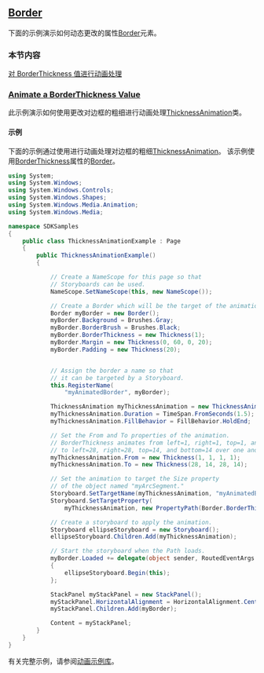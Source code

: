 ## [Border](https://docs.microsoft.com/en-us/dotnet/framework/wpf/controls/border)

下面的示例演示如何动态更改的属性[Border](https://docs.microsoft.com/zh-cn/dotnet/api/system.windows.controls.border)元素。

### 本节内容

[对 BorderThickness 值进行动画处理](https://docs.microsoft.com/zh-cn/dotnet/framework/wpf/controls/how-to-animate-a-borderthickness-value)

### [Animate a BorderThickness Value](https://docs.microsoft.com/en-us/dotnet/framework/wpf/controls/how-to-animate-a-borderthickness-value)

此示例演示如何使用更改对边框的粗细进行动画处理[ThicknessAnimation](https://docs.microsoft.com/zh-cn/dotnet/api/system.windows.media.animation.thicknessanimation)类。

#### 示例

下面的示例通过使用进行动画处理对边框的粗细[ThicknessAnimation](https://docs.microsoft.com/zh-cn/dotnet/api/system.windows.media.animation.thicknessanimation)。 该示例使用[BorderThickness](https://docs.microsoft.com/zh-cn/dotnet/api/system.windows.controls.border.borderthickness)属性的[Border](https://docs.microsoft.com/zh-cn/dotnet/api/system.windows.controls.border)。

```csharp
using System;
using System.Windows;
using System.Windows.Controls;
using System.Windows.Shapes;
using System.Windows.Media.Animation;
using System.Windows.Media;

namespace SDKSamples
{
    public class ThicknessAnimationExample : Page
    {
        public ThicknessAnimationExample()
        {

            // Create a NameScope for this page so that
            // Storyboards can be used.
            NameScope.SetNameScope(this, new NameScope());

            // Create a Border which will be the target of the animation.
            Border myBorder = new Border();
            myBorder.Background = Brushes.Gray;
            myBorder.BorderBrush = Brushes.Black;
            myBorder.BorderThickness = new Thickness(1);
            myBorder.Margin = new Thickness(0, 60, 0, 20);
            myBorder.Padding = new Thickness(20);


            // Assign the border a name so that
            // it can be targeted by a Storyboard.
            this.RegisterName(
                "myAnimatedBorder", myBorder);

            ThicknessAnimation myThicknessAnimation = new ThicknessAnimation();
            myThicknessAnimation.Duration = TimeSpan.FromSeconds(1.5);
            myThicknessAnimation.FillBehavior = FillBehavior.HoldEnd;

            // Set the From and To properties of the animation.
            // BorderThickness animates from left=1, right=1, top=1, and bottom=1 
            // to left=28, right=28, top=14, and bottom=14 over one and a half seconds.
            myThicknessAnimation.From = new Thickness(1, 1, 1, 1);
            myThicknessAnimation.To = new Thickness(28, 14, 28, 14);

            // Set the animation to target the Size property
            // of the object named "myArcSegment."
            Storyboard.SetTargetName(myThicknessAnimation, "myAnimatedBorder");
            Storyboard.SetTargetProperty(
                myThicknessAnimation, new PropertyPath(Border.BorderThicknessProperty));

            // Create a storyboard to apply the animation.
            Storyboard ellipseStoryboard = new Storyboard();
            ellipseStoryboard.Children.Add(myThicknessAnimation);

            // Start the storyboard when the Path loads.
            myBorder.Loaded += delegate(object sender, RoutedEventArgs e)
            {
                ellipseStoryboard.Begin(this);
            };

            StackPanel myStackPanel = new StackPanel();
            myStackPanel.HorizontalAlignment = HorizontalAlignment.Center;
            myStackPanel.Children.Add(myBorder);

            Content = myStackPanel;
        }
    }
}
```

有关完整示例，请参阅[动画示例库](https://go.microsoft.com/fwlink/?LinkID=159969)。

